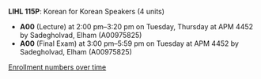 **LIHL 115P**: Korean for Korean Speakers (4 units)

- **A00** (Lecture) at 2:00 pm–3:20 pm on Tuesday, Thursday at APM 4452 by Sadegholvad, Elham (A00975825)
- **A00** (Final Exam) at 3:00 pm–5:59 pm on Tuesday at APM 4452 by Sadegholvad, Elham (A00975825)

[Enrollment numbers over time](./LIHL115P.tsv)
